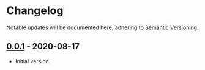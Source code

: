 # Changelog
Notable updates will be documented here, adhering to [Semantic Versioning][semver].

## [0.0.1] - 2020-08-17
* Initial version.

[0.0.1]: https://github.com/FelixMcFelix/streamcatcher/commit/66fa4a78be2842ff16700c341df9526affa6c7e5

[semver]: http://semver.org